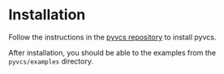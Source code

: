 # Installation

Follow the instructions in the [pyvcs repository](https://github.com/docmarionum1/pyvcs) to install
pyvcs.

After installation, you should be able to the examples from the `pyvcs/examples` directory.
